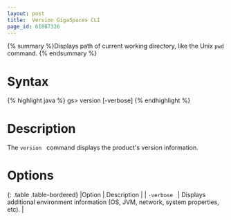 ```yaml
---
layout: post
title:  Version GigaSpaces CLI
page_id: 61867326
---
```


{% summary %}Displays path of current working directory, like the Unix `pwd` command. {% endsummary %}

# Syntax

{% highlight java %}
gs> version [-verbose]
{% endhighlight  %}

# Description

The  `version ` command displays the product's version information.

# Options

{: .table .table-bordered}
|Option | Description |
|  `-verbose ` | Displays additional environment information (OS, JVM, network, system properties, etc). |
